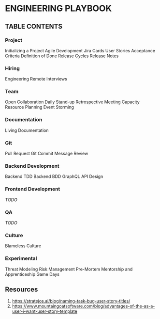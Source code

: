 # ENGINEERING PLAYBOOK



## TABLE CONTENTS

### Project
Initializing a Project
Agile Development
Jira Cards
User Stories
Acceptance Criteria
Definition of Done
Release Cycles
Release Notes
### Hiring
Engineering Remote Interviews


### Team
Open Collaboration
Daily Stand-up
Retrospective Meeting
Capacity Resource Planning
Event Storming


### Documentation
Living Documentation

### Git
Pull Request
Git Commit Message
Review

### Backend Development
Backend TDD
Backend BDD
GraphQL API Design

### Frontend Development
_TODO_

### QA
_TODO_
### Culture
Blameless Culture

### Experimental
Threat Modeling
Risk Management
Pre-Mortem
Mentorship and Apprenticeship
Game Days

## Resources
1. https://stratejos.ai/blog/naming-task-bug-user-story-titles/
2. https://www.mountaingoatsoftware.com/blog/advantages-of-the-as-a-user-i-want-user-story-template

